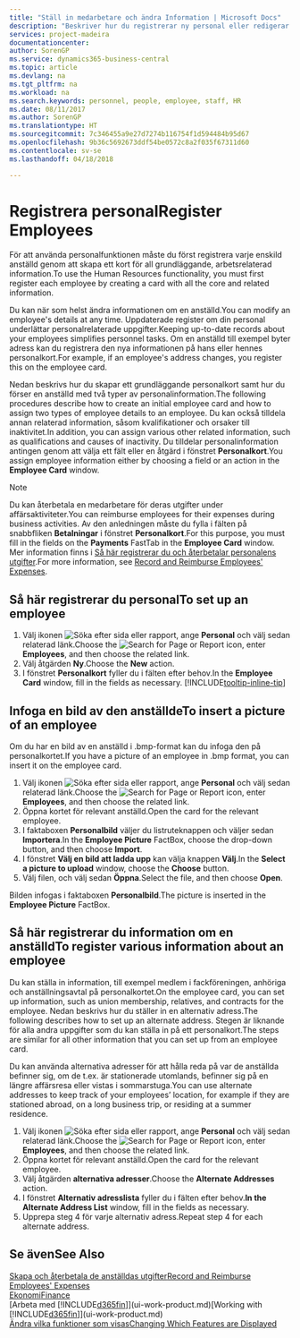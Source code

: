```yaml
---
title: "Ställ in medarbetare och ändra Information | Microsoft Docs"
description: "Beskriver hur du registrerar ny personal eller redigerar information för nuvarande anställda."
services: project-madeira
documentationcenter: 
author: SorenGP
ms.service: dynamics365-business-central
ms.topic: article
ms.devlang: na
ms.tgt_pltfrm: na
ms.workload: na
ms.search.keywords: personnel, people, employee, staff, HR
ms.date: 08/11/2017
ms.author: SorenGP
ms.translationtype: HT
ms.sourcegitcommit: 7c346455a9e27d7274b116754f1d594484b95d67
ms.openlocfilehash: 9b36c5692673ddf54be0572c8a2f035f67311d60
ms.contentlocale: sv-se
ms.lasthandoff: 04/18/2018

---
```

# <a name="register-employees"></a><span data-ttu-id="048e2-103">Registrera personal</span><span class="sxs-lookup"><span data-stu-id="048e2-103">Register Employees</span></span>
<span data-ttu-id="048e2-104">För att använda personalfunktionen måste du först registrera varje enskild anställd genom att skapa ett kort för all grundläggande, arbetsrelaterad information.</span><span class="sxs-lookup"><span data-stu-id="048e2-104">To use the Human Resources functionality, you must first register each employee by creating a card with all the core and related information.</span></span>

<span data-ttu-id="048e2-105">Du kan när som helst ändra informationen om en anställd.</span><span class="sxs-lookup"><span data-stu-id="048e2-105">You can modify an employee's details at any time.</span></span> <span data-ttu-id="048e2-106">Uppdaterade register om din personal underlättar personalrelaterade uppgifter.</span><span class="sxs-lookup"><span data-stu-id="048e2-106">Keeping up-to-date records about your employees simplifies personnel tasks.</span></span> <span data-ttu-id="048e2-107">Om en anställd till exempel byter adress kan du registrera den nya informationen på hans eller hennes personalkort.</span><span class="sxs-lookup"><span data-stu-id="048e2-107">For example, if an employee's address changes, you register this on the employee card.</span></span>

<span data-ttu-id="048e2-108">Nedan beskrivs hur du skapar ett grundläggande personalkort samt hur du förser en anställd med två typer av personalinformation.</span><span class="sxs-lookup"><span data-stu-id="048e2-108">The following procedures describe how to create an initial employee card and how to assign two types of employee details to an employee.</span></span> <span data-ttu-id="048e2-109">Du kan också tilldela annan relaterad information, såsom kvalifikationer och orsaker till inaktivitet.</span><span class="sxs-lookup"><span data-stu-id="048e2-109">In addition, you can assign various other related information, such as qualifications and causes of inactivity.</span></span> <span data-ttu-id="048e2-110">Du tilldelar personalinformation antingen genom att välja ett fält eller en åtgärd i fönstret **Personalkort**.</span><span class="sxs-lookup"><span data-stu-id="048e2-110">You assign employee information either by choosing a field or an action in the **Employee Card** window.</span></span>

> [!NOTE]  
> <span data-ttu-id="048e2-111">Du kan återbetala en medarbetare för deras utgifter under affärsaktiviteter.</span><span class="sxs-lookup"><span data-stu-id="048e2-111">You can reimburse employees for their expenses during business activities.</span></span> <span data-ttu-id="048e2-112">Av den anledningen måste du fylla i fälten på snabbfliken **Betalningar** i fönstret **Personalkort**.</span><span class="sxs-lookup"><span data-stu-id="048e2-112">For this purpose, you must fill in the fields on the **Payments** FastTab in the **Employee Card** window.</span></span> <span data-ttu-id="048e2-113">Mer information finns i [Så här registrerar du och återbetalar personalens utgifter](finance-how-record-reimburse-employee-expenses.md).</span><span class="sxs-lookup"><span data-stu-id="048e2-113">For more information, see [Record and Reimburse Employees' Expenses](finance-how-record-reimburse-employee-expenses.md).</span></span>

## <a name="to-set-up-an-employee"></a><span data-ttu-id="048e2-114">Så här registrerar du personal</span><span class="sxs-lookup"><span data-stu-id="048e2-114">To set up an employee</span></span>
1. <span data-ttu-id="048e2-115">Välj ikonen ![Söka efter sida eller rapport](media/ui-search/search_small.png "Ikonen Söka efter sida eller rapport"), ange **Personal** och välj sedan relaterad länk.</span><span class="sxs-lookup"><span data-stu-id="048e2-115">Choose the ![Search for Page or Report](media/ui-search/search_small.png "Search for Page or Report icon") icon, enter **Employees**, and then choose the related link.</span></span>
2. <span data-ttu-id="048e2-116">Välj åtgärden **Ny**.</span><span class="sxs-lookup"><span data-stu-id="048e2-116">Choose the **New** action.</span></span>
3. <span data-ttu-id="048e2-117">I fönstret **Personalkort** fyller du i fälten efter behov.</span><span class="sxs-lookup"><span data-stu-id="048e2-117">In the **Employee Card** window, fill in the fields as necessary.</span></span> [!INCLUDE[tooltip-inline-tip](includes/tooltip-inline-tip_md.md)]

## <a name="to-insert-a-picture-of-an-employee"></a><span data-ttu-id="048e2-118">Infoga en bild av den anställde</span><span class="sxs-lookup"><span data-stu-id="048e2-118">To insert a picture of an employee</span></span>
<span data-ttu-id="048e2-119">Om du har en bild av en anställd i .bmp-format kan du infoga den på personalkortet.</span><span class="sxs-lookup"><span data-stu-id="048e2-119">If you have a picture of an employee in .bmp format, you can insert it on the employee card.</span></span>

1. <span data-ttu-id="048e2-120">Välj ikonen ![Söka efter sida eller rapport](media/ui-search/search_small.png "Ikonen Söka efter sida eller rapport"), ange **Personal** och välj sedan relaterad länk.</span><span class="sxs-lookup"><span data-stu-id="048e2-120">Choose the ![Search for Page or Report](media/ui-search/search_small.png "Search for Page or Report icon") icon, enter **Employees**, and then choose the related link.</span></span>
2. <span data-ttu-id="048e2-121">Öppna kortet för relevant anställd.</span><span class="sxs-lookup"><span data-stu-id="048e2-121">Open the card for the relevant employee.</span></span>
3. <span data-ttu-id="048e2-122">I faktaboxen **Personalbild** väljer du listruteknappen och väljer sedan **Importera**.</span><span class="sxs-lookup"><span data-stu-id="048e2-122">In the **Employee Picture** FactBox, choose the drop-down button, and then choose **Import**.</span></span>
4. <span data-ttu-id="048e2-123">I fönstret **Välj en bild att ladda upp** kan välja knappen **Välj**.</span><span class="sxs-lookup"><span data-stu-id="048e2-123">In the **Select a picture to upload** window, choose the **Choose** button.</span></span>
5. <span data-ttu-id="048e2-124">Välj filen, och välj sedan **Öppna**.</span><span class="sxs-lookup"><span data-stu-id="048e2-124">Select the file, and then choose **Open**.</span></span>

<span data-ttu-id="048e2-125">Bilden infogas i faktaboxen **Personalbild**.</span><span class="sxs-lookup"><span data-stu-id="048e2-125">The picture is inserted in the **Employee Picture** FactBox.</span></span>

## <a name="to-register-various-information-about-an-employee"></a><span data-ttu-id="048e2-126">Så här registrerar du information om en anställd</span><span class="sxs-lookup"><span data-stu-id="048e2-126">To register various information about an employee</span></span>
<span data-ttu-id="048e2-127">Du kan ställa in information, till exempel medlem i fackföreningen, anhöriga och anställningsavtal på personalkortet.</span><span class="sxs-lookup"><span data-stu-id="048e2-127">On the employee card, you can set up information, such as union membership, relatives, and contracts for the employee.</span></span> <span data-ttu-id="048e2-128">Nedan beskrivs hur du ställer in en alternativ adress.</span><span class="sxs-lookup"><span data-stu-id="048e2-128">The following describes how to set up an alternate address.</span></span> <span data-ttu-id="048e2-129">Stegen är liknande för alla andra uppgifter som du kan ställa in på ett personalkort.</span><span class="sxs-lookup"><span data-stu-id="048e2-129">The steps are similar for all other information that you can set up from an employee card.</span></span>

<span data-ttu-id="048e2-130">Du kan använda alternativa adresser för att hålla reda på var de anställda befinner sig, om de t.ex. är stationerade utomlands, befinner sig på en längre affärsresa eller vistas i sommarstuga.</span><span class="sxs-lookup"><span data-stu-id="048e2-130">You can use alternate addresses to keep track of your employees’ location, for example if they are stationed abroad, on a long business trip, or residing at a summer residence.</span></span>

1. <span data-ttu-id="048e2-131">Välj ikonen ![Söka efter sida eller rapport](media/ui-search/search_small.png "Ikonen Söka efter sida eller rapport"), ange **Personal** och välj sedan relaterad länk.</span><span class="sxs-lookup"><span data-stu-id="048e2-131">Choose the ![Search for Page or Report](media/ui-search/search_small.png "Search for Page or Report icon") icon, enter **Employees**, and then choose the related link.</span></span>
2. <span data-ttu-id="048e2-132">Öppna kortet för relevant anställd.</span><span class="sxs-lookup"><span data-stu-id="048e2-132">Open the card for the relevant employee.</span></span>
3. <span data-ttu-id="048e2-133">Välj åtgärden **alternativa adresser**.</span><span class="sxs-lookup"><span data-stu-id="048e2-133">Choose the **Alternate Addresses** action.</span></span>
4. <span data-ttu-id="048e2-134">I fönstret **Alternativ adresslista** fyller du i fälten efter behov.</span><span class="sxs-lookup"><span data-stu-id="048e2-134">**In the Alternate Address List** window, fill in the fields as necessary.</span></span>
5. <span data-ttu-id="048e2-135">Upprepa steg 4 för varje alternativ adress.</span><span class="sxs-lookup"><span data-stu-id="048e2-135">Repeat step 4 for each alternate address.</span></span>

## <a name="see-also"></a><span data-ttu-id="048e2-136">Se även</span><span class="sxs-lookup"><span data-stu-id="048e2-136">See Also</span></span>
[<span data-ttu-id="048e2-137">Skapa och återbetala de anställdas utgifter</span><span class="sxs-lookup"><span data-stu-id="048e2-137">Record and Reimburse Employees' Expenses</span></span>](finance-how-record-reimburse-employee-expenses.md)  
[<span data-ttu-id="048e2-138">Ekonomi</span><span class="sxs-lookup"><span data-stu-id="048e2-138">Finance</span></span>](finance.md)  
<span data-ttu-id="048e2-139">[Arbeta med [!INCLUDE[d365fin](includes/d365fin_md.md)]](ui-work-product.md)</span><span class="sxs-lookup"><span data-stu-id="048e2-139">[Working with [!INCLUDE[d365fin](includes/d365fin_md.md)]](ui-work-product.md)</span></span>  
[<span data-ttu-id="048e2-140">Ändra vilka funktioner som visas</span><span class="sxs-lookup"><span data-stu-id="048e2-140">Changing Which Features are Displayed</span></span>](ui-experiences.md)

